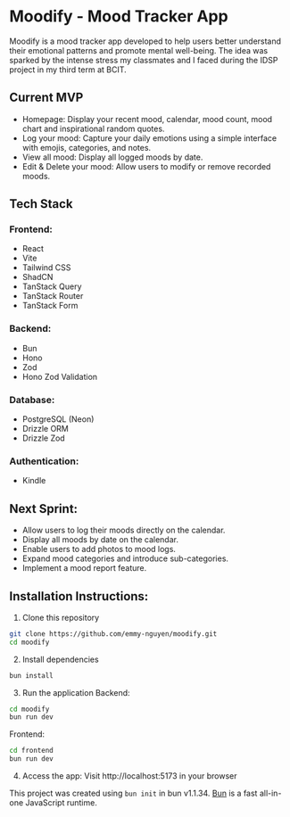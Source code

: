 # Moodify - Mood Tracker App

Moodify is a mood tracker app developed to help users better understand their emotional patterns and promote mental well-being. The idea was sparked by the intense stress my classmates and I faced during the IDSP project in my third term at BCIT.

## Current MVP

- Homepage: Display your recent mood, calendar, mood count, mood chart and inspirational random quotes.
- Log your mood: Capture your daily emotions using a simple interface with emojis, categories, and notes.
- View all mood: Display all logged moods by date.
- Edit & Delete your mood: Allow users to modify or remove recorded moods.

## Tech Stack

### Frontend:

- React
- Vite
- Tailwind CSS
- ShadCN
- TanStack Query
- TanStack Router
- TanStack Form

### Backend:

- Bun
- Hono
- Zod
- Hono Zod Validation

### Database:

- PostgreSQL (Neon)
- Drizzle ORM
- Drizzle Zod

### Authentication:

- Kindle

## Next Sprint:

- Allow users to log their moods directly on the calendar.
- Display all moods by date on the calendar.
- Enable users to add photos to mood logs.
- Expand mood categories and introduce sub-categories.
- Implement a mood report feature.

## Installation Instructions:

1. Clone this repository

```bash
git clone https://github.com/emmy-nguyen/moodify.git
cd moodify
```

2. Install dependencies

```bash
bun install
```

3. Run the application
   Backend:

```bash
cd moodify
bun run dev
```

Frontend:

```bash
cd frontend
bun run dev
```

4. Access the app:
   Visit http://localhost:5173 in your browser

This project was created using `bun init` in bun v1.1.34. [Bun](https://bun.sh) is a fast all-in-one JavaScript runtime.

